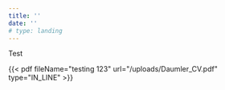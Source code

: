 ```yaml
---
title: ''
date: ''
# type: landing
---
```

Test
<!--- ADD EMBEDDED ADOBE PDF VIEWER --->
{{< pdf fileName="testing 123" url="/uploads/Daumler_CV.pdf" type="IN_LINE" >}} 
<!--- Start commenting out ---
PDF VIEWER:
  OPTIONS:
    FULL_WINDOW
    SIZED_CONTAINER
    IN_LINE
    LIGHT_BOX
--- Finish commenting out --->

